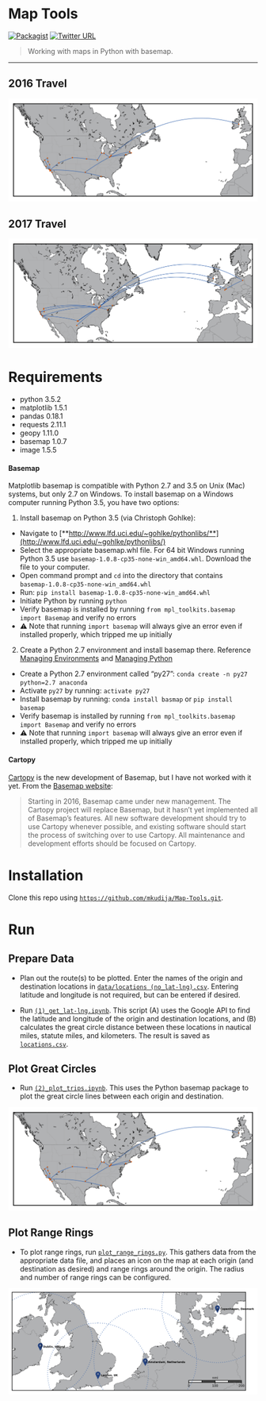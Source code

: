 # Map Tools
[![Packagist](https://img.shields.io/packagist/l/doctrine/orm.svg?maxAge=2592000)](https://github.com/mkudija/Maps/blob/master/LICENSE)
[![Twitter URL](https://img.shields.io/twitter/url/http/shields.io.svg?style=social&maxAge=2592000)](https://twitter.com/mkudija)

> Working with maps in Python with basemap.

---

## 2016 Travel
![2016 Travel](https://github.com/mkudija/Map-Tools/blob/master/2016_travel.png)

## 2017 Travel
![2017 Travel](https://github.com/mkudija/Map-Tools/blob/master/2017_travel.png)


# Requirements

* python 3.5.2
* matplotlib 1.5.1
* pandas 0.18.1
* requests 2.11.1
* geopy 1.11.0
* basemap 1.0.7
* image 1.5.5

<h4 id="basemap">Basemap</h4>

Matplotlib basemap is compatible with Python 2.7 and 3.5 on Unix (Mac) systems, but only 2.7 on Windows. To install basemap on a Windows computer running Python 3.5, you have two options:
 
1. Install basemap on Python 3.5 (via Christoph Gohlke):

 * Navigate to [**http://www.lfd.uci.edu/~gohlke/pythonlibs/**](http://www.lfd.uci.edu/~gohlke/pythonlibs/)
 * Select the appropriate basemap.whl file. For 64 bit Windows running Python 3.5 use `basemap‑1.0.8‑cp35‑none‑win_amd64.whl`. Download the file to your computer.
 * Open command prompt and `cd` into the directory that contains `basemap‑1.0.8‑cp35‑none‑win_amd64.whl`
 * Run: `pip install basemap‑1.0.8‑cp35‑none‑win_amd64.whl`
 * Initiate Python by running `python`
 * Verify basemap is installed by running `from mpl_toolkits.basemap import Basemap` and verify no errors
  * :warning: Note that running `import basemap` will always give an error even if installed properly, which tripped me up initially
 
2. Create a Python 2.7 environment and install basemap there. Reference [Managing Environments](http://conda.pydata.org/docs/using/envs.html) and [Managing Python](http://conda.pydata.org/docs/py2or3.html)

 * Create a Python 2.7 environment called “py27”: `conda create -n py27 python=2.7 anaconda`
 * Activate `py27` by running: `activate py27`
 * Install basemap by running: `conda install basmap` or `pip install basemap`
 * Verify basemap is installed by running `from mpl_toolkits.basemap import Basemap` and verify no errors
  * :warning: Note that running `import basemap` will always give an error even if installed properly, which tripped me up initially

#### Cartopy
[Cartopy](http://scitools.org.uk/cartopy/docs/latest/index.html#) is the new development of Basemap, but I have not worked with it yet. From the [Basemap website](http://matplotlib.org/basemap/users/intro.html#cartopy-new-management-and-eol-announcement):
>Starting in 2016, Basemap came under new management. The Cartopy project will replace Basemap, but it hasn’t yet implemented all of Basemap’s features. All new software development should try to use Cartopy whenever possible, and existing software should start the process of switching over to use Cartopy. All maintenance and development efforts should be focused on Cartopy.

# Installation
Clone this repo using [`https://github.com/mkudija/Map-Tools.git`](https://github.com/mkudija/Map-Tools.git).

# Run

## Prepare Data

* Plan out the route(s) to be plotted. Enter the names of the origin and destination locations in [`data/locations (no_lat-lng).csv`](https://github.com/mkudija/Map-Tools/blob/master/data/locations%20(no_lat-lng).csv). Entering latitude and longitude is not required, but can be entered if desired.

* Run [`(1)_get_lat-lng.ipynb`](https://github.com/mkudija/Map-Tools/blob/master/(1)_get_lat-lng.ipynb). This script (A) uses the Google API to find the latitude and longitude of the origin and destination locations, and (B) calculates the great circle distance between these locations in nautical miles, statute miles, and kilometers. The result is saved as [`locations.csv`](https://github.com/mkudija/Map-Tools/blob/master/data/locations.csv).

## Plot Great Circles

* Run [`(2)_plot_trips.ipynb`](https://github.com/mkudija/Map-Tools/blob/master/(2)_plot_trips.ipynb). This uses the Python basemap package to plot the great circle lines between each origin and destination. 

![2016 Travel](https://github.com/mkudija/Map-Tools/blob/master/2016_travel.png)

## Plot Range Rings

* To plot range rings, run [`plot_range_rings.py`](https://github.com/mkudija/Map-Tools/blob/master/plot_range_rings.py). This gathers data from the appropriate data file, and places an icon on the map at each origin (and destination as desired) and range rings around the origin. The radius and number of range rings can be configured.

![Range Rings](https://github.com/mkudija/Map-Tools/blob/master/2016-12-31_map.png)
